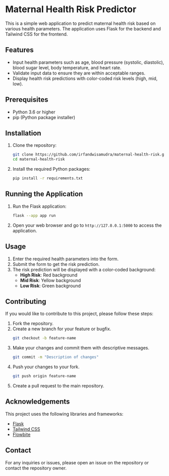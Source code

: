 # Maternal Health Risk Predictor

This is a simple web application to predict maternal health risk based on various health parameters. The application uses Flask for the backend and Tailwind CSS for the frontend.

## Features

- Input health parameters such as age, blood pressure (systolic, diastolic), blood sugar level, body temperature, and heart rate.
- Validate input data to ensure they are within acceptable ranges.
- Display health risk predictions with color-coded risk levels (high, mid, low).

## Prerequisites

- Python 3.6 or higher
- pip (Python package installer)

## Installation

1. Clone the repository:

   ```bash
   git clone https://github.com/irfandwisamudra/maternal-health-risk.git
   cd maternal-health-risk
   ```

2. Install the required Python packages:
   ```bash
   pip install -r requirements.txt
   ```

## Running the Application

1. Run the Flask application:

   ```bash
   flask --app app run
   ```

2. Open your web browser and go to `http://127.0.0.1:5000` to access the application.

## Usage

1. Enter the required health parameters into the form.
2. Submit the form to get the risk prediction.
3. The risk prediction will be displayed with a color-coded background:
   - **High Risk**: Red background
   - **Mid Risk**: Yellow background
   - **Low Risk**: Green background

## Contributing

If you would like to contribute to this project, please follow these steps:

1. Fork the repository.
2. Create a new branch for your feature or bugfix.
   ```bash
   git checkout -b feature-name
   ```
3. Make your changes and commit them with descriptive messages.
   ```bash
   git commit -m "Description of changes"
   ```
4. Push your changes to your fork.
   ```bash
   git push origin feature-name
   ```
5. Create a pull request to the main repository.

## Acknowledgements

This project uses the following libraries and frameworks:

- [Flask](https://flask.palletsprojects.com/)
- [Tailwind CSS](https://tailwindcss.com/)
- [Flowbite](https://flowbite.com/)

## Contact

For any inquiries or issues, please open an issue on the repository or contact the repository owner.
